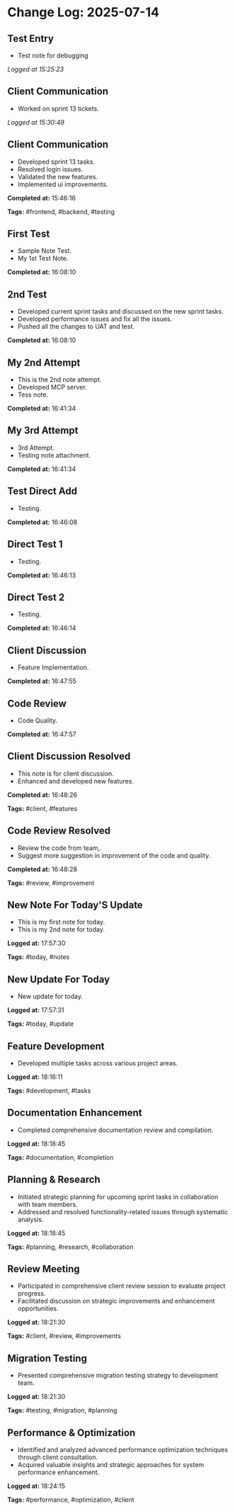 # Change Log: 2025-07-14

## Test Entry

- Test note for debugging

_Logged at 15:25:23_

## Client Communication

- Worked on sprint 13 tickets.

_Logged at 15:30:49_

## Client Communication

- Developed sprint 13 tasks.
- Resolved login issues.
- Validated the new features.
- Implemented ui improvements.

**Completed at:** 15:46:16

**Tags:** #frontend, #backend, #testing

## First Test

- Sample Note Test.
- My 1st Test Note.

**Completed at:** 16:08:10

## 2nd Test

- Developed current sprint tasks and discussed on the new sprint tasks.
- Developed performance issues and fix all the issues.
- Pushed all the changes to UAT and test.

**Completed at:** 16:08:10

## My 2nd Attempt

- This is the 2nd note attempt.
- Developed MCP server.
- Tess note.

**Completed at:** 16:41:34

## My 3rd Attempt

- 3rd Attempt.
- Testing note attachment.

**Completed at:** 16:41:34

## Test Direct Add

- Testing.

**Completed at:** 16:46:08

## Direct Test 1

- Testing.

**Completed at:** 16:46:13

## Direct Test 2

- Testing.

**Completed at:** 16:46:14

## Client Discussion

- Feature Implementation.

**Completed at:** 16:47:55

## Code Review

- Code Quality.

**Completed at:** 16:47:57

## Client Discussion Resolved

- This note is for client discussion.
- Enhanced and developed new features.

**Completed at:** 16:48:26

**Tags:** #client, #features

## Code Review Resolved

- Review the code from team,.
- Suggest more suggestion in improvement of the code and quality.

**Completed at:** 16:48:28

**Tags:** #review, #improvement

## New Note For Today'S Update

- This is my first note for today.
- This is my 2nd note for today.

**Logged at:** 17:57:30

**Tags:** #today, #notes

## New Update For Today

- New update for today.

**Logged at:** 17:57:31

**Tags:** #today, #update

## Feature Development

- Developed multiple tasks across various project areas.

**Logged at:** 18:16:11

**Tags:** #development, #tasks

## Documentation Enhancement

- Completed comprehensive documentation review and compilation.

**Logged at:** 18:18:45

**Tags:** #documentation, #completion

## Planning & Research

- Initiated strategic planning for upcoming sprint tasks in collaboration with team members.
- Addressed and resolved functionality-related issues through systematic analysis.

**Logged at:** 18:18:45

**Tags:** #planning, #research, #collaboration

## Review Meeting

- Participated in comprehensive client review session to evaluate project progress.
- Facilitated discussion on strategic improvements and enhancement opportunities.

**Logged at:** 18:21:30

**Tags:** #client, #review, #improvements

## Migration Testing

- Presented comprehensive migration testing strategy to development team.

**Logged at:** 18:21:30

**Tags:** #testing, #migration, #planning

## Performance & Optimization

- Identified and analyzed advanced performance optimization techniques through client consultation.
- Acquired valuable insights and strategic approaches for system performance enhancement.

**Logged at:** 18:24:15

**Tags:** #performance, #optimization, #client

